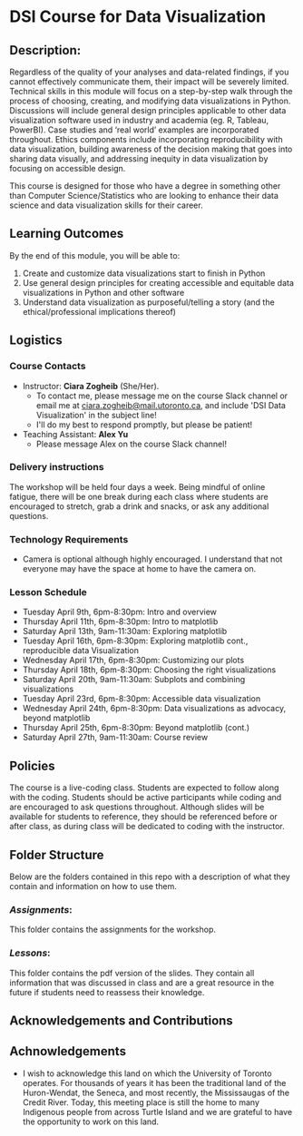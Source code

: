 # DSI Course for Data Visualization

## Description:
Regardless of the quality of your analyses and data-related findings, if you cannot effectively communicate them, their impact will be severely limited. Technical skills in this module will focus on a step-by-step walk through the process of choosing, creating, and modifying data visualizations in Python. Discussions will include general design principles applicable to other data visualization software used in industry and academia (eg. R, Tableau, PowerBI). Case studies and ‘real world’ examples are incorporated throughout. Ethics components include incorporating reproducibility with data visualization, building awareness of the decision making that goes into sharing data visually, and addressing inequity in data visualization by focusing on accessible design.

This course is designed for those who have a degree in something other than Computer Science/Statistics who are looking to enhance their data science and data visualization skills for their career.

## Learning Outcomes
By the end of this module, you will be able to: 
1.	Create and customize data visualizations start to finish in Python
2.	Use general design principles for creating accessible and equitable data visualizations in Python and other software
3.	Understand data visualization as purposeful/telling a story (and the ethical/professional implications thereof)

## Logistics

### Course Contacts
* Instructor: **Ciara Zogheib** (She/Her).
  * To contact me, please message me on the course Slack channel or email me at ciara.zogheib@mail.utoronto.ca, and include 'DSI Data Visualization' in the subject line!
  * I'll do my best to respond promptly, but please be patient!
* Teaching Assistant: **Alex Yu**
  * Please message Alex on the course Slack channel!

### Delivery instructions
The workshop will be held four days a week.  Being mindful of online fatigue, there will be one break during each class where students are encouraged to stretch, grab a drink and snacks, or ask any additional questions.

### Technology Requirements
* Camera is optional although highly encouraged. I understand that not everyone may have the space at home to have the camera on.

### Lesson Schedule
* Tuesday April 9th, 6pm-8:30pm: Intro and overview
* Thursday April 11th, 6pm-8:30pm: Intro to matplotlib
* Saturday April 13th, 9am-11:30am: Exploring matplotlib
* Tuesday April 16th, 6pm-8:30pm: Exploring matplotlib cont., reproducible data Visualization
* Wednesday April 17th, 6pm-8:30pm: Customizing our plots 
* Thursday April 18th, 6pm-8:30pm: Choosing the right visualizations
* Saturday April 20th, 9am-11:30am: Subplots and combining visualizations
* Tuesday April 23rd, 6pm-8:30pm: Accessible data visualization
* Wednesday April 24th, 6pm-8:30pm: Data visualizations as advocacy, beyond matplotlib
* Thursday April 25th, 6pm-8:30pm: Beyond matplotlib (cont.)
* Saturday April 27th, 9am-11:30am: Course review


## Policies
The course is a live-coding class. Students are expected to follow along with the coding. Students should be active participants while coding and are encouraged to ask questions throughout. Although slides will be available for students to reference, they should be referenced before or after class, as during class will be dedicated to coding with the instructor.

## Folder Structure
Below are the folders contained in this repo with a description of what they contain and information on how to use them.

### *Assignments*:
This folder contains the assignments for the workshop.

### *Lessons*:
This folder contains the pdf version of the slides. They contain all information that was discussed in class and are a great resource in the future if students need to reassess their knowledge.

## Acknowledgements and Contributions
## Achnowledgements
* I wish to acknowledge this land on which the University of Toronto operates. For thousands of years it has been the traditional land of the Huron-Wendat, the Seneca, and most recently, the Mississaugas of the Credit River. Today, this meeting place is still the home to many Indigenous people from across Turtle Island and we are grateful to have the opportunity to work on this land.
